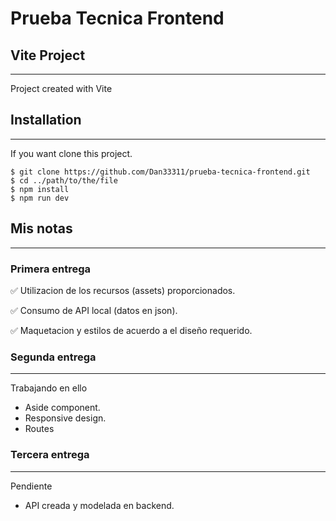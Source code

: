# Prueba Tecnica Frontend

## Vite Project
***
Project created with Vite

## Installation
***
If you want clone this project. 
```
$ git clone https://github.com/Dan33311/prueba-tecnica-frontend.git
$ cd ../path/to/the/file
$ npm install
$ npm run dev
```

## Mis notas
***
### Primera entrega
✅ Utilizacion de los recursos (assets) proporcionados.

✅ Consumo de API local (datos en json).

✅ Maquetacion y estilos de acuerdo a el diseño requerido.


### Segunda entrega
***
Trabajando en ello

* Aside component.
* Responsive design.
* Routes

### Tercera entrega
***
Pendiente

* API creada y modelada en backend.
